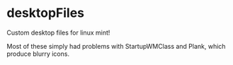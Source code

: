 # desktopFiles

Custom desktop files for linux mint!

Most of these simply had problems with StartupWMClass and Plank, which produce blurry icons.
